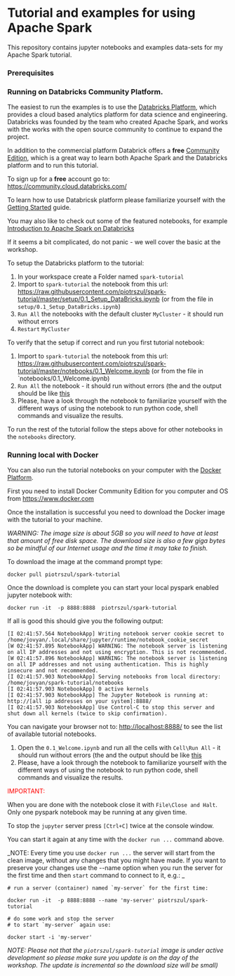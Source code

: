 Tutorial and examples for using Apache Spark
=============================================


This repository contains jupyter notebooks and examples data-sets for my Apache Spark tutorial.


### Prerequisites

### Running on Databricks Community Platform.

The easiest to run the examples is to use the [Databricks Platform](https://databricks.com/), which provides a cloud based analytics platform  for data science and  engineering. Databricks was founded by the team who created Apache Spark, and works with the works with the open source community to continue to expand the project.

In addition to the commercial platform Databrick offers a **free** [Community Edition](https://databricks.com/product/faq/community-edition), which is a great way to learn both Apache Spark and the Databricks platform and to run this tutorial.

To sign up for a **free** account go to: <https://community.cloud.databricks.com/>

To learn how to use Databricsk platform please familiarize yourself with the [Getting Started](https://docs.databricks.com/user-guide/getting-started.html) guide. 

You may also like to check out some of the featured notebooks, for example  [Introduction to Apache Spark on Databricks](https://docs.databricks.com/_static/notebooks/gentle-introduction-to-apache-spark.html)

If it seems a bit complicated, do not panic - we well cover the basic at the workshop.

To setup the Databricks platform to the tutorial:

1. In your workspace create a Folder named `spark-tutorial`
2. Import to `spark-tutorial` the notebook from this url: <https://raw.githubusercontent.com/piotrszul/spark-tutorial/master/setup/0.1_Setup_DataBricks.ipynb>  (or from the file in `setup/0.1_Setup_DataBricks.ipynb`) 
3. `Run All` the notebooks with the default cluster `MyCluster` - it should run without errors
4. `Restart` `MyCluster`

To verify that the setup if correct and run you first tutorial notebook:

1. Import to `spark-tutorial` the notebook from this url: <https://raw.githubusercontent.com/piotrszul/spark-tutorial/master/notebooks/0.1_Welcome.ipynb> (or from the file in `notebooks/0.1_Welcome.ipynb) 
2. `Run All` the notebook - it should run without errors (the and the output should be like [this](https://piotrszul.github.io/spark-tutorial/databricks/0.1_Welcome.html)
3. Please, have a look through the notebook to familiarize yourself with the different ways of using the notebook to run python code, shell commands and visualize the results. 

To run the rest of the tutorial follow the steps above for other notebooks in the `notebooks` directory.

### Running local with Docker

You can also run the tutorial notebooks on your computer with the  [Docker Platform](https://www.docker.com/what-docker).

First you need to install Docker Community Edition for you computer and OS from <https://www.docker.com>

Once the installation is successful you need to download the Docker image with the tutorial to your machine.

_WARNING: The image size is about 5GB so you will need to have at least that amount of free disk space. The download size is also a few giga bytes so be mindful of our Internet usage and the time it may take to finish._

To download the image at the command prompt type:

    docker pull piotrszul/spark-tutorial
       
Once the download is complete you can start your local pyspark enabled jupyter notebook with:

    docker run -it  -p 8888:8888  piotrszul/spark-tutorial

If all is good this should give you the following output:
    
    [I 02:41:57.564 NotebookApp] Writing notebook server cookie secret to /home/jovyan/.local/share/jupyter/runtime/notebook_cookie_secret
    [W 02:41:57.895 NotebookApp] WARNING: The notebook server is listening on all IP addresses and not using encryption. This is not recommended.
    [W 02:41:57.896 NotebookApp] WARNING: The notebook server is listening on all IP addresses and not using authentication. This is highly insecure and not recommended.
    [I 02:41:57.903 NotebookApp] Serving notebooks from local directory: /home/jovyan/spark-tutorial/notebooks
    [I 02:41:57.903 NotebookApp] 0 active kernels 
    [I 02:41:57.903 NotebookApp] The Jupyter Notebook is running at: http://[all ip addresses on your system]:8888/
    [I 02:41:57.903 NotebookApp] Use Control-C to stop this server and shut down all kernels (twice to skip confirmation).

You can navigate your browser not to: <http://localhost:8888/> to see the list of available tutorial notebooks.

1. Open the `0.1_Welcome.ipynb` and run all the cells with `Cell\Run All` - it should run without errors (the and the output should be like [this](https://piotrszul.github.io/spark-tutorial/notebooks/0.1_Welcome.html)
2. Please, have a look through the notebook to familiarize yourself with the different ways of using the notebook to run python code, shell commands and visualize the results.

<font color='red'>IMPORTANT:</font> 

When you are done with the notebook close it with `File\Close and Halt`. Only one pyspark notebook may be running at any given time.

To stop the `jupyter` server press `[Ctrl+C]` twice at the console window.

You can start it again at any time with the `docker run ...` command above.

_NOTE: Every time you use  `docker run ...`  the server will start from the clean image, without any changes that you might have made. If you want to preserve your changes use the --name option when you run the server for the first time and then `start` command to connect to it, e.g.: _

    # run a server (container) named `my-server` for the first time:
    
    docker run -it  -p 8888:8888 --name 'my-server' piotrszul/spark-tutorial 
    
    # do some work and stop the server
    # to start `my-server` again use: 
    
    docker start -i 'my-server'
    
_NOTE: Please not that the  `piotrszul/spark-tutorial` image is under active development so please make sure you update is on the day of the workshop. The update is incremental so the download size will be small)_

 











    










  
